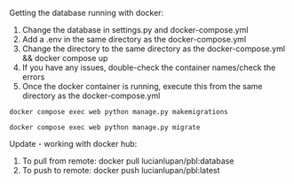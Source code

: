 Getting the database running with docker:
1. Change the database in settings.py and docker-compose.yml
2. Add a .env in the same directory as the docker-compose.yml
3. Change the directory to the same directory as the docker-compose.yml && docker compose up
4. If you have any issues, double-check the container names/check the errors
5. Once the docker container is running, execute this from the same directory as the docker-compose.yml
```
docker compose exec web python manage.py makemigrations

docker compose exec web python manage.py migrate
```


Update - working with docker hub:
1. To pull from remote: docker pull lucianlupan/pbl:database
2. To push to remote: docker push lucianlupan/pbl:latest